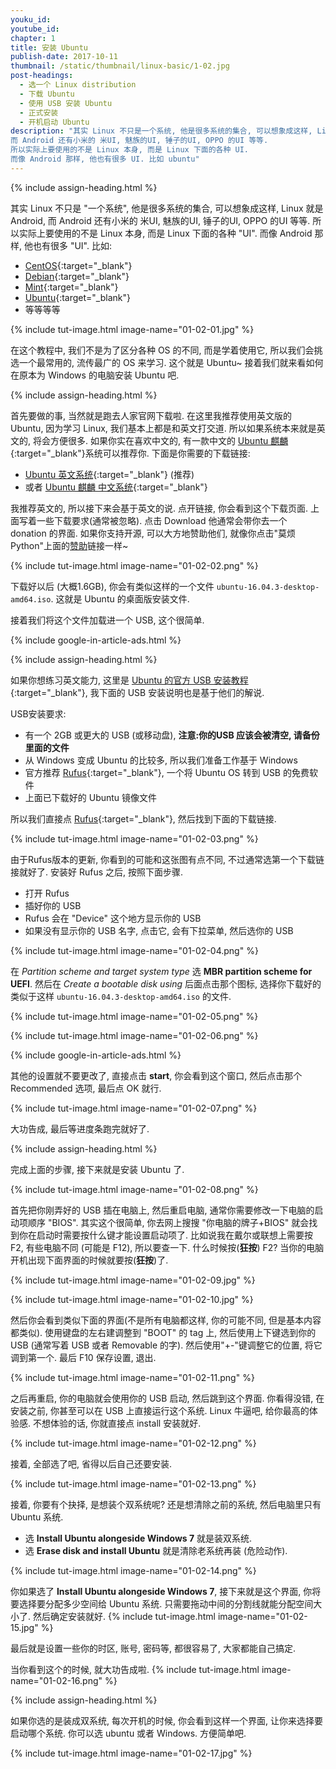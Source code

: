 ```yaml
---
youku_id:
youtube_id:
chapter: 1
title: 安装 Ubuntu
publish-date: 2017-10-11
thumbnail: /static/thumbnail/linux-basic/1-02.jpg
post-headings:
  - 选一个 Linux distribution
  - 下载 Ubuntu
  - 使用 USB 安装 Ubuntu
  - 正式安装
  - 开机启动 Ubuntu
description: "其实 Linux 不只是一个系统, 他是很多系统的集合, 可以想象成这样, Linux 就是 Android,
而 Android 还有小米的 米UI, 魅族的UI, 锤子的UI, OPPO 的UI 等等.
所以实际上要使用的不是 Linux 本身, 而是 Linux 下面的各种 UI.
而像 Android 那样, 他也有很多 UI. 比如 ubuntu"
---
```






{% include assign-heading.html %}

其实 Linux 不只是 "一个系统", 他是很多系统的集合, 可以想象成这样, Linux 就是 Android,
而 Android 还有小米的 米UI, 魅族的UI, 锤子的UI, OPPO 的UI 等等.
所以实际上要使用的不是 Linux 本身, 而是 Linux 下面的各种 "UI".
而像 Android 那样, 他也有很多 "UI". 比如:

* [CentOS](https://www.centos.org/){:target="_blank"}
* [Debian](https://www.debian.org/){:target="_blank"}
* [Mint](https://linuxmint.com/){:target="_blank"}
* [Ubuntu](https://www.ubuntu.com/){:target="_blank"}
* 等等等等

{% include tut-image.html image-name="01-02-01.jpg" %}


在这个教程中, 我们不是为了区分各种 OS 的不同, 而是学着使用它, 所以我们会挑选一个最常用的, 流传最广的 OS 来学习.
这个就是 Ubuntu~ 接着我们就来看如何在原本为 Windows 的电脑安装 Ubuntu 吧.





{% include assign-heading.html %}

首先要做的事, 当然就是跑去人家官网下载啦. 在这里我推荐使用英文版的 Ubuntu, 因为学习 Linux, 我们基本上都是和英文打交道.
所以如果系统本来就是英文的, 将会方便很多. 如果你实在喜欢中文的, 有一款中文的 [Ubuntu 麒麟](http://www.ubuntukylin.com/){:target="_blank"}系统可以推荐你.
下面是你需要的下载链接:

* [Ubuntu 英文系统](https://www.ubuntu.com/download/desktop){:target="_blank"} (推荐)
* 或者 [Ubuntu 麒麟 中文系统](http://www.ubuntukylin.com/downloads/){:target="_blank"}

我推荐英文的, 所以接下来会基于英文的说. 点开链接, 你会看到这个下载页面. 上面写着一些下载要求(通常被忽略). 点击 Download 他通常会带你去一个 donation 的界面.
如果你支持开源, 可以大方地赞助他们, 就像你点击"莫烦 Python"上面的[赞助](/support/)链接一样~

{% include tut-image.html image-name="01-02-02.png" %}

下载好以后 (大概1.6GB), 你会有类似这样的一个文件 `ubuntu-16.04.3-desktop-amd64.iso`. 这就是 Ubuntu 的桌面版安装文件.

接着我们将这个文件加载进一个 USB, 这个很简单.





{% include google-in-article-ads.html %}



{% include assign-heading.html %}

如果你想练习英文能力, 这里是 [Ubuntu 的官方 USB 安装教程](https://tutorials.ubuntu.com/tutorial/tutorial-create-a-usb-stick-on-windows?_ga=2.242174530.1746861324.1507700161-1586045268.1507700161#0){:target="_blank"},
我下面的 USB 安装说明也是基于他们的解说.

USB安装要求:
* 有一个 2GB 或更大的 USB (或移动盘), **注意:你的USB 应该会被清空, 请备份里面的文件**
* 从 Windows 变成 Ubuntu 的比较多, 所以我们准备工作基于 Windows
* 官方推荐 [Rufus](https://rufus.akeo.ie/){:target="_blank"}, 一个将 Ubuntu OS 转到 USB 的免费软件
* 上面已下载好的 Ubuntu 镜像文件

所以我们直接点 [Rufus](https://rufus.akeo.ie/){:target="_blank"}, 然后找到下面的下载链接.

{% include tut-image.html image-name="01-02-03.png" %}

由于Rufus版本的更新, 你看到的可能和这张图有点不同, 不过通常选第一个下载链接就好了. 安装好 Rufus 之后, 按照下面步骤.

* 打开 Rufus
* 插好你的 USB
* Rufus 会在 "Device" 这个地方显示你的 USB
* 如果没有显示你的 USB 名字, 点击它, 会有下拉菜单, 然后选你的 USB

{% include tut-image.html image-name="01-02-04.png" %}

在 *Partition scheme and target system type* 选 **MBR partition scheme for UEFI**.
然后在 *Create a bootable disk using* 后面点击那个图标, 选择你下载好的类似于这样 `ubuntu-16.04.3-desktop-amd64.iso` 的文件.


{% include tut-image.html image-name="01-02-05.png" %}

{% include tut-image.html image-name="01-02-06.png" %}


{% include google-in-article-ads.html %}

其他的设置就不要更改了, 直接点击 **start**, 你会看到这个窗口, 然后点击那个 Recommended 选项, 最后点 OK 就行.

{% include tut-image.html image-name="01-02-07.png" %}

大功告成, 最后等进度条跑完就好了.




{% include assign-heading.html %}

完成上面的步骤, 接下来就是安装 Ubuntu 了.

{% include tut-image.html image-name="01-02-08.png" %}

首先把你刚弄好的 USB 插在电脑上, 然后重启电脑, 通常你需要修改一下电脑的启动项顺序 "BIOS". 其实这个很简单, 你去网上搜搜 "你电脑的牌子+BIOS" 就会找到你在启动时需要按什么键才能设置启动项了.
比如说我在戴尔或联想上需要按 F2, 有些电脑不同 (可能是 F12), 所以要查一下. 什么时候按(**狂按**) F2? 当你的电脑开机出现下面界面的时候就要按(**狂按**)了.

{% include tut-image.html image-name="01-02-09.jpg" %}

{% include tut-image.html image-name="01-02-10.jpg" %}

然后你会看到类似下面的界面(不是所有电脑都这样, 你的可能不同, 但是基本内容都类似). 使用键盘的左右建调整到 "BOOT" 的 tag 上, 然后使用上下键选到你的 USB
(通常写着 USB 或者 Removable 的字). 然后使用"+-"键调整它的位置, 将它调到第一个. 最后 F10 保存设置, 退出.

{% include tut-image.html image-name="01-02-11.png" %}

之后再重启, 你的电脑就会使用你的 USB 启动, 然后跳到这个界面. 你看得没错, 在安装之前, 你甚至可以在 USB 上直接运行这个系统. Linux 牛逼吧, 给你最高的体验感.
不想体验的话, 你就直接点 install 安装就好.

{% include tut-image.html image-name="01-02-12.png" %}

接着, 全部选了吧, 省得以后自己还要安装.

{% include tut-image.html image-name="01-02-13.png" %}

接着, 你要有个抉择, 是想装个双系统呢? 还是想清除之前的系统, 然后电脑里只有 Ubuntu 系统.

* 选 **Install Ubuntu alongeside Windows 7** 就是装双系统.
* 选 **Erase disk and install Ubuntu** 就是清除老系统再装 (危险动作).

{% include tut-image.html image-name="01-02-14.png" %}

你如果选了 **Install Ubuntu alongeside Windows 7**, 接下来就是这个界面, 你将要选择要分配多少空间给 Ubuntu 系统. 只需要拖动中间的分割线就能分配空间大小了.
然后确定安装就好.
{% include tut-image.html image-name="01-02-15.jpg" %}

最后就是设置一些你的时区, 账号, 密码等, 都很容易了, 大家都能自己搞定.

当你看到这个的时候, 就大功告成啦.
{% include tut-image.html image-name="01-02-16.png" %}


{% include assign-heading.html %}

如果你选的是装成双系统, 每次开机的时候, 你会看到这样一个界面, 让你来选择要启动哪个系统. 你可以选 ubuntu 或者 Windows.
方便简单吧.

{% include tut-image.html image-name="01-02-17.jpg" %}
